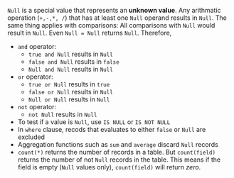 `Null` is a special value that represents an **unknown value**. Any arithmatic operation (`+,-,*, /`) that has at least one `Null` operand results in `Null`. The same thing applies with comparisons: All comparisons with `Null` would result in `Null`. Even `Null = Null` returns `Null`. Therefore,

- `and` operator:
    - `true and Null` results in `Null`
    - `false and Null` results in `false`
    - `Null and Null` results in `Null`
- `or` operator:
    - `true or Null` results in `true`
    - `false or Null` results in `Null`
    - `Null or Null` results in `Null`
- `not` operator:
    - `not Null` results in `Null`
- To test if a value is `Null`, use `IS NULL` or `IS NOT NULL`
- In `where` clause, recods that evaluates to either `false` or `Null` are excluded
- Aggregation functions such as `sum` and `average` discard `Null` records
- `count(*)` returns the number of records in a table. But `count(field)` returns the number of not `Null` records in the table. This means if the field is empty (`Null` values only), `count(field)` will return *zero*.
